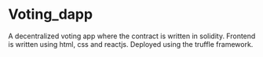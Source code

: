 # Voting_dapp
A decentralized voting app where the contract is written in solidity. Frontend is written using html, css and reactjs. Deployed using the truffle framework.
